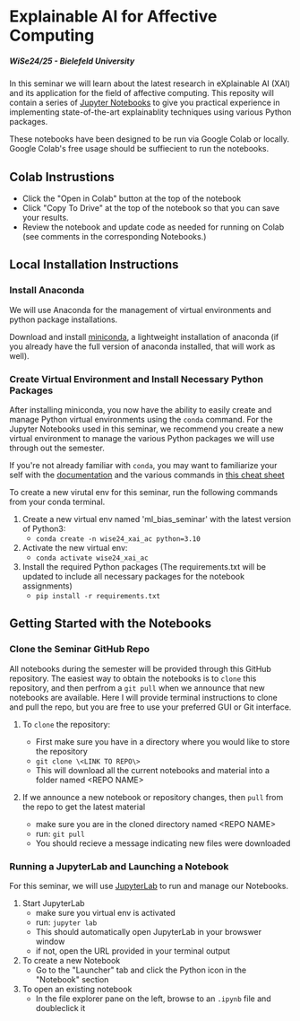 # Explainable AI for Affective Computing
##### WiSe24/25 - Bielefeld University

In this seminar we will learn about the latest research in eXplainable AI (XAI) and its application for the field of affective computing.  This reposity will contain a series of [Jupyter Notebooks](https://jupyter.org/) to give you practical experience in implementing state-of-the-art explainablity techniques using various Python packages.

These notebooks have been designed to be run via Google Colab or locally.  Google Colab's free usage should be suffiecient to run the notebooks.  

## Colab Instrustions

- Click the "Open in Colab" button at the top of the notebook
- Click "Copy To Drive" at the top of the notebook so that you can save your results.
- Review the notebook and update code as needed for running on Colab (see comments in the corresponding Notebooks.)

## Local Installation Instructions

### Install Anaconda

We will use Anaconda for the management of virtual environments and python package installations.

Download and install [miniconda](https://docs.conda.io/en/latest/miniconda.html), a lightweight installation of anaconda (if you already have the full version of anaconda installed, that will work as well).

### Create Virtual Environment and Install Necessary Python Packages

After installing miniconda, you now have the ability to easily create and manage Python virtual environments using the `conda` command. For the Jupyter Notebooks used in this seminar, we recommend you create a new virtual environment to manage the various Python packages we will use through out the semester.  

If you're not already familiar with `conda`, you may want to familiarize your self with the [documentation](https://docs.conda.io/projects/conda/en/latest/commands.html) and the various commands in [this cheat sheet](https://docs.conda.io/projects/conda/en/4.6.0/_downloads/52a95608c49671267e40c689e0bc00ca/conda-cheatsheet.pdf)

To create a new virutal env for this seminar, run the following commands from your conda terminal.

1. Create a new virtual env named 'ml_bias_seminar' with the latest version of Python3:
 	- `conda create -n wise24_xai_ac python=3.10`
2. Activate the new virtual env:
	- `conda activate wise24_xai_ac`
3. Install the required Python packages (The requirements.txt will be updated to include all necessary packages for the notebook assignments)
	- `pip install -r requirements.txt`


## Getting Started with the Notebooks

### Clone the Seminar GitHub Repo

All notebooks during the semester will be provided through this GitHub repository.  The easiest way to obtain the notebooks is to `clone` this repository, and then perfrom a `git pull` when we announce that new notebooks are available. Here I will provide terminal instructions to clone and pull the repo, but you are free to use your preferred GUI or Git interface.

1. To `clone` the repository:
	- First make sure you have in a directory where you would like to store the repository
	- `git clone \<LINK TO REPO\>`
	- This will download all the current notebooks and material into a folder named \<REPO NAME\>

2. If we announce a new notebook or repository changes, then `pull` from the repo to get the latest material
	- make sure you are in the cloned directory named \<REPO NAME\>
	- run: `git pull`
	- You should recieve a message indicating new files were downloaded

### Running a JupyterLab and Launching a Notebook

For this seminar, we will use [JupyterLab](https://jupyterlab.readthedocs.io/en/stable/) to run and manage our Notebooks.

1. Start JupyterLab
	- make sure you virtual env is activated
	- run: `jupyter lab`
	- This should automatically open JupyterLab in your browswer window
	- if not, open the URL provided in your terminal output
2. To create a new Notebook
	- Go to the "Launcher" tab and click the Python icon in the "Notebook" section
3. To open an existing notebook
	- In the file explorer pane on the left, browse to an `.ipynb` file and doubleclick it
